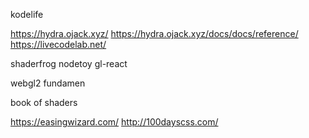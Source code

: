 kodelife

https://hydra.ojack.xyz/
    https://hydra.ojack.xyz/docs/docs/reference/
https://livecodelab.net/

shaderfrog
nodetoy
gl-react


webgl2 fundamen

book of shaders

https://easingwizard.com/
http://100dayscss.com/